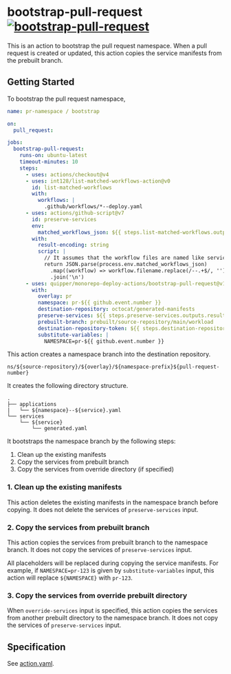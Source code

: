 # bootstrap-pull-request [![bootstrap-pull-request](https://github.com/quipper/monorepo-deploy-actions/actions/workflows/bootstrap-pull-request.yaml/badge.svg)](https://github.com/quipper/monorepo-deploy-actions/actions/workflows/bootstrap-pull-request.yaml)

This is an action to bootstrap the pull request namespace.
When a pull request is created or updated, this action copies the service manifests from the prebuilt branch.

## Getting Started

To bootstrap the pull request namespace,

```yaml
name: pr-namespace / bootstrap

on:
  pull_request:

jobs:
  bootstrap-pull-request:
    runs-on: ubuntu-latest
    timeout-minutes: 10
    steps:
      - uses: actions/checkout@v4
      - uses: int128/list-matched-workflows-action@v0
        id: list-matched-workflows
        with:
          workflows: |
            .github/workflows/*--deploy.yaml
      - uses: actions/github-script@v7
        id: preserve-services
        env:
          matched_workflows_json: ${{ steps.list-matched-workflows.outputs.matched-workflows-json }}
        with:
          result-encoding: string
          script: |
            // It assumes that the workflow files are named like service--deploy.yaml
            return JSON.parse(process.env.matched_workflows_json)
              .map((workflow) => workflow.filename.replace(/--.+$/, ''))
              .join('\n')
      - uses: quipper/monorepo-deploy-actions/bootstrap-pull-request@v1
        with:
          overlay: pr
          namespace: pr-${{ github.event.number }}
          destination-repository: octocat/generated-manifests
          preserve-services: ${{ steps.preserve-services.outputs.result }}
          prebuilt-branch: prebuilt/source-repository/main/workload
          destination-repository-token: ${{ steps.destination-repository-github-app.outputs.token }}
          substitute-variables: |
            NAMESPACE=pr-${{ github.event.number }}
```

This action creates a namespace branch into the destination repository.

```
ns/${source-repository}/${overlay}/${namespace-prefix}${pull-request-number}
```

It creates the following directory structure.

```
.
├── applications
|   └── ${namespace}--${service}.yaml
└── services
    └── ${service}
        └── generated.yaml
```

It bootstraps the namespace branch by the following steps:

1. Clean up the existing manifests
2. Copy the services from prebuilt branch
3. Copy the services from override directory (if specified)

### 1. Clean up the existing manifests

This action deletes the existing manifests in the namespace branch before copying.
It does not delete the services of `preserve-services` input.

### 2. Copy the services from prebuilt branch

This action copies the services from prebuilt branch to the namespace branch.
It does not copy the services of `preserve-services` input.

All placeholders will be replaced during copying the service manifests.
For example, if `NAMESPACE=pr-123` is given by `substitute-variables` input,
this action will replace `${NAMESPACE}` with `pr-123`.

### 3. Copy the services from override prebuilt directory

When `override-services` input is specified, this action copies the services from another prebuilt directory to the namespace branch.
It does not copy the services of `preserve-services` input.

## Specification

See [action.yaml](action.yaml).
